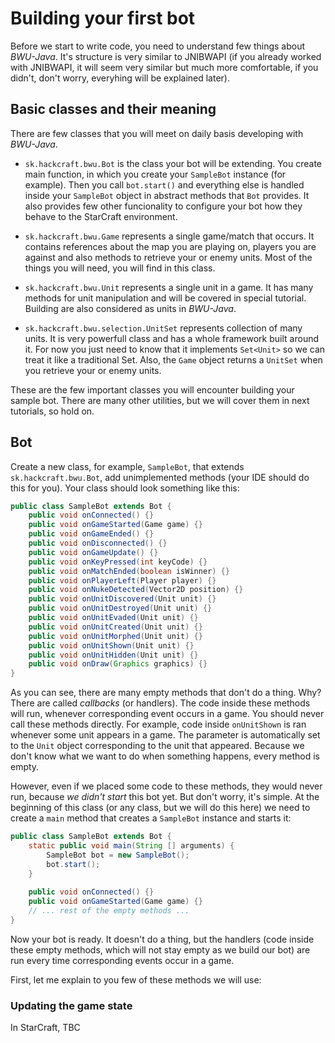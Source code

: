 # Building your first bot

Before we start to write code, you need to understand few things about *BWU-Java*. It's structure is very similar to JNIBWAPI (if you already worked with JNIBWAPI, it will seem very similar but much more comfortable, if you didn't, don't worry, everyhing will be explained later).

## Basic classes and their meaning

There are few classes that you will meet on daily basis developing with *BWU-Java*.

* ``sk.hackcraft.bwu.Bot`` is the class your bot will be extending. You create main function, in which you create your ``SampleBot`` instance (for example). Then you call ``bot.start()`` and everything else is handled inside your ``SampleBot`` object in abstract methods that ``Bot`` provides. It also provides few other funcionality to configure your bot how they behave to the StarCraft environment.

* ``sk.hackcraft.bwu.Game`` represents a single game/match that occurs. It contains references about the map you are playing on, players you are against and also methods to retrieve your or enemy units. Most of the things you will need, you will find in this class.

* ``sk.hackcraft.bwu.Unit`` represents a single unit in a game. It has many methods for unit manipulation and will be covered in special tutorial. Building are also considered as units in *BWU-Java*.

* ``sk.hackcraft.bwu.selection.UnitSet`` represents collection of many units. It is very powerfull class and has a whole framework built around it. For now you just need to know that it implements ``Set<Unit>`` so we can treat it like a traditional Set. Also, the ``Game`` object returns a ``UnitSet`` when you retrieve your or enemy units.

These are the few important classes you will encounter building your sample bot. There are many other utilities, but we will cover them in next tutorials, so hold on.

## Bot

Create a new class, for example, ``SampleBot``, that extends ``sk.hackcraft.bwu.Bot``, add unimplemented methods (your IDE should do this for you). Your class should look something like this:

```java
public class SampleBot extends Bot {
	public void onConnected() {}
	public void onGameStarted(Game game) {}
	public void onGameEnded() {}
	public void onDisconnected() {}
	public void onGameUpdate() {}
	public void onKeyPressed(int keyCode) {}
	public void onMatchEnded(boolean isWinner) {}
	public void onPlayerLeft(Player player) {}
	public void onNukeDetected(Vector2D position) {}
	public void onUnitDiscovered(Unit unit) {}
	public void onUnitDestroyed(Unit unit) {}
	public void onUnitEvaded(Unit unit) {}
	public void onUnitCreated(Unit unit) {}
	public void onUnitMorphed(Unit unit) {}
	public void onUnitShown(Unit unit) {}
	public void onUnitHidden(Unit unit) {}
	public void onDraw(Graphics graphics) {}
}
```

As you can see, there are many empty methods that don't do a thing. Why? There are called *callbacks* (or handlers). The code inside these methods will run, whenever corresponding event occurs in a game. You should never call these methods directly. For example, code inside ``onUnitShown`` is ran whenever some unit appears in a game. The parameter is automatically set to the ``Unit`` object corresponding to the unit that appeared. Because we don't know what we want to do when something happens, every method is empty.

However, even if we placed some code to these methods, they would never run, because *we didn't start* this bot yet. But don't worry, it's simple. At the beginning of this class (or any class, but we will do this here) we need to create a ``main`` method that creates a ``SampleBot`` instance and starts it:

```java
public class SampleBot extends Bot {
	static public void main(String [] arguments) {
		SampleBot bot = new SampleBot();
		bot.start();
	}
	
	public void onConnected() {}
	public void onGameStarted(Game game) {}
	// ... rest of the empty methods ...
}
```

Now your bot is ready. It doesn't do a thing, but the handlers (code inside these empty methods, which will not stay empty as we build our bot) are run every time corresponding events occur in a game.

First, let me explain to you few of these methods we will use:

### Updating the game state

In StarCraft, TBC